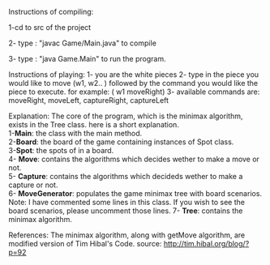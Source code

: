 Instructions of compiling:

1-cd to src of the project  

2- type : "javac Game/Main.java" to compile  

3- type : "java Game.Main" to run the program.


Instructions of playing:
1- you are the white pieces
2- type in the piece you would like to move (w1, w2.. ) followed by the command
you would like the piece to execute. for example: ( w1 moveRight)
3- available commands are: moveRight, moveLeft, captureRight, captureLeft

Explanation:
The core of the program, which is the minimax algorithm, exists in the Tree class.
here is a short explanation.  
1-**Main**: the class with the main method.  
2-**Board**: the board of the game containing instances of Spot class.  
3-**Spot**: the spots of in a board.  
4- **Move**: contains the algorithms which decides wether to make a move or not.  
5- **Capture**: contains the algorithms which decideds wether to make a capture or not.  
6- **MoveGenerator**: populates the game minimax tree with board scenarios.  
        Note: I have commented some lines in this class. If you wish to see the board scenarios, please uncomment those lines.
7- **Tree**: contains the minimax algorithm.  



References: The minimax algorithm, along with getMove algorithm, are modified version
of Tim Hibal's Code. source: http://tim.hibal.org/blog/?p=92


